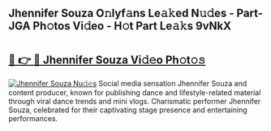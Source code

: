 ## Jhennifer Souza O𝚗lyf𝚊ns Le𝚊𝚔ed N𝚞𝚍es - Part-JGA Ph𝚘tos Vi𝚍eo - H𝚘t Part Le𝚊𝚔s 9vNkX

# <h2><a href="http://hf5wd3.feru.top/?c=Jhennifer+Souza">🔗 👉 🔴 Jhennifer Souza Vi𝚍𝚎o Ph𝚘t𝚘𝚜</a></h2>

[![Jhennifer Souza Nu𝚍𝚎s](https://i.imgur.com/0TWrTi3.gif)](http://hf5wd3.feru.top/?c=Jhennifer+Souza)
Social media sensation Jhennifer Souza and content producer, known for publishing dance and lifestyle-related material through viral dance trends and mini vlogs. Charismatic performer Jhennifer Souza, celebrated for their captivating stage presence and entertaining performances. 
